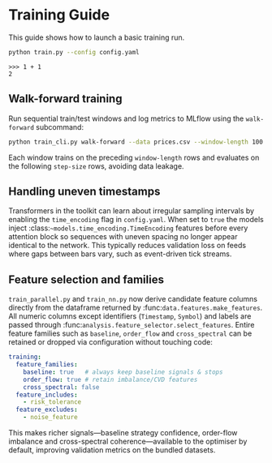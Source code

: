 # Training Guide

This guide shows how to launch a basic training run.

```bash
python train.py --config config.yaml
```

```{doctest}
>>> 1 + 1
2
```

## Walk-forward training

Run sequential train/test windows and log metrics to MLflow using the
``walk-forward`` subcommand:

```bash
python train_cli.py walk-forward --data prices.csv --window-length 100 --step-size 10 --model-type mean
```

Each window trains on the preceding ``window-length`` rows and evaluates on
the following ``step-size`` rows, avoiding data leakage.

## Handling uneven timestamps

Transformers in the toolkit can learn about irregular sampling intervals by
enabling the ``time_encoding`` flag in ``config.yaml``. When set to ``true`` the
models inject :class:`~models.time_encoding.TimeEncoding` features before every
attention block so sequences with uneven spacing no longer appear identical to
the network. This typically reduces validation loss on feeds where gaps between
bars vary, such as event-driven tick streams.

## Feature selection and families

``train_parallel.py`` and ``train_nn.py`` now derive candidate feature columns
directly from the dataframe returned by :func:`data.features.make_features`.
All numeric columns except identifiers (``Timestamp``, ``Symbol``) and labels
are passed through :func:`analysis.feature_selector.select_features`.  Entire
feature families such as ``baseline``, ``order_flow`` and ``cross_spectral`` can
be retained or dropped via configuration without touching code:

```yaml
training:
  feature_families:
    baseline: true   # always keep baseline signals & stops
    order_flow: true # retain imbalance/CVD features
    cross_spectral: false
  feature_includes:
    - risk_tolerance
  feature_excludes:
    - noise_feature
```

This makes richer signals—baseline strategy confidence, order-flow imbalance
and cross-spectral coherence—available to the optimiser by default, improving
validation metrics on the bundled datasets.
